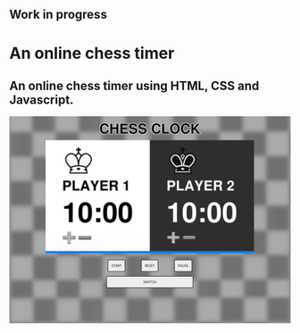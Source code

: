 ## Work in progress

# An online chess timer

## An online chess timer using HTML, CSS and Javascript. ##


![chess clock screenshot](screenshot.jpg)
